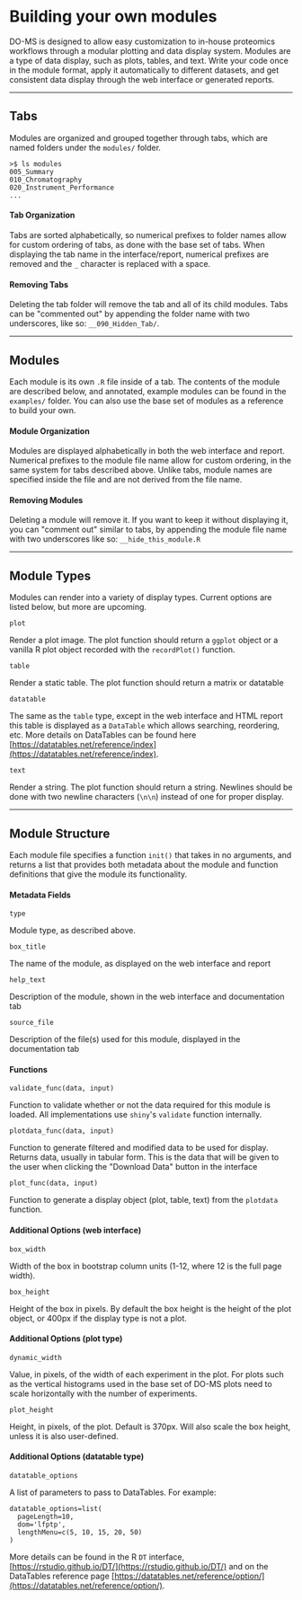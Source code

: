 # Building your own modules

DO-MS is designed to allow easy customization to in-house proteomics workflows through a modular plotting and data display system. Modules are a type of data display, such as plots, tables, and text. Write your code once in the module format, apply it automatically to different datasets, and get consistent data display through the web interface or generated reports.


-----------



## Tabs

Modules are organized and grouped together through tabs, which are named folders under the ```modules/``` folder.

```
>$ ls modules
005_Summary  
010_Chromatography  
020_Instrument_Performance  
...
```

#### Tab Organization

Tabs are sorted alphabetically, so numerical prefixes to folder names allow for custom ordering of tabs, as done with the base set of tabs. When displaying the tab name in the interface/report, numerical prefixes are removed and the ```_``` character is replaced with a space.

#### Removing Tabs

Deleting the tab folder will remove the tab and all of its child modules. Tabs can be "commented out" by appending the folder name with two underscores, like so: ```__090_Hidden_Tab/```.



----------



## Modules

Each module is its own ```.R``` file inside of a tab. The contents of the module are described below, and annotated, example modules can be found in the ```examples/``` folder. You can also use the base set of modules as a reference to build your own.

#### Module Organization

Modules are displayed alphabetically in both the web interface and report. Numerical prefixes to the module file name allow for custom ordering, in the same system for tabs described above. Unlike tabs, module names are specified inside the file and are not derived from the file name.

#### Removing Modules

Deleting a module will remove it. If you want to keep it without displaying it, you can "comment out" similar to tabs, by appending the module file name with two underscores like so: ```__hide_this_module.R```


-----------



## Module Types

Modules can render into a variety of display types. Current options are listed below, but more are upcoming.

```plot```

Render a plot image. The plot function should return a ```ggplot``` object or a vanilla R plot object recorded with the ```recordPlot()``` function.

```table```

Render a static table. The plot function should return a matrix or datatable

```datatable```

The same as the ```table``` type, except in the web interface and HTML report this table is displayed as a ```DataTable``` which allows searching, reordering, etc. More details on DataTables can be found here [https://datatables.net/reference/index](https://datatables.net/reference/index).


```text```

Render a string. The plot function should return a string. Newlines should be done with two newline characters (```\n\n```) instead of one for proper display.

------------


## Module Structure

Each module file specifies a function ```init()``` that takes in no arguments, and returns a list that provides both metadata about the module and function definitions that give the module its functionality.

#### Metadata Fields

```type```

Module type, as described above.

```box_title```

The name of the module, as displayed on the web interface and report

```help_text```

Description of the module, shown in the web interface and documentation tab

```source_file```

Description of the file(s) used for this module, displayed in the documentation tab

#### Functions

```validate_func(data, input)```

Function to validate whether or not the data required for this module is loaded. All implementations use ```shiny```'s ```validate``` function internally.

```plotdata_func(data, input)```

Function to generate filtered and modified data to be used for display. Returns data, usually in tabular form. This is the data that will be given to the user when clicking the "Download Data" button in the interface

```plot_func(data, input)```

Function to generate a display object (plot, table, text) from the ```plotdata``` function.

#### Additional Options (web interface)

```box_width```

Width of the box in bootstrap column units (1-12, where 12 is the full page width).

```box_height```

Height of the box in pixels. By default the box height is the height of the plot object, or 400px if the display type is not a plot.

#### Additional Options (plot type)

```dynamic_width```

Value, in pixels, of the width of each experiment in the plot. For plots such as the vertical histograms used in the base set of DO-MS plots need to scale horizontally with the number of experiments.

```plot_height```

Height, in pixels, of the plot. Default is 370px. Will also scale the box height, unless it is also user-defined.


#### Additional Options (datatable type)

```datatable_options```

A list of parameters to pass to DataTables. For example:

```
datatable_options=list(
  pageLength=10,
  dom='lfptp',
  lengthMenu=c(5, 10, 15, 20, 50)
)
```

More details can be found in the R ```DT``` interface, [https://rstudio.github.io/DT/](https://rstudio.github.io/DT/) and on the DataTables reference page [https://datatables.net/reference/option/](https://datatables.net/reference/option/).




